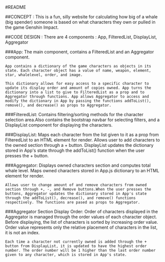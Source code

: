 #README

##CONCEPT :
    This is a fun, silly website for calculating how big of a whale (big spender) someone is based on what characters they own or pulled in the game Genshin Impact. 

##CODE DESIGN :
    There are 4 components : App, FilteredList, DisplayList, Aggregator

###App:
    The main component, contains a FilteredList and an Aggregator component.

    App contains a dictionary of the game characters as objects in its state. Each character object has a value of name, weapon, element, star, whalelevel, order, and image. 
    
    This dictionary allows for easy access to a specific character to update its display order and amount of copies owned. App turns the dictionary into a list to give to FilteredList as a prop and to Aggregator through functions. App allows Aggregator to access and modify the dictionary in App by passing the functions addToList(), remove(), and decrease() as props to Aggregator. 

###FilteredList:
    Contains filtering/sorting methods for the character selection area.Also contains the bootstrap navbar for selecting filters, and a DisplayList component for displaying the characters. 

###DisplayList:
    Maps each character from the list given to it as a prop from FilteredList to an HTML element for render. Allows user to add characters to the owned section through a + button. DisplayList updates the dictionary stored in App's state through the addToList() function when the user presses the + button.

###Aggregator:
    Displays owned characters section and computes total whale level. Maps owned characters stored in App.js dictionary to an HTML element for render. 
    
    Allows user to change amount of and remove characters from owned section through +, -, and Remove buttons.When the user presses the buttons, Aggregator updates the dictionary stored in App's state through the addToList(), decrease(), and remove() functions respectively. The functions are pased as props to Aggregator.

###Aggregator Section Display Order:
    Order of characters displayed in the Aggregator is managed through the order values of each character object. Before displaying, the list of characters is sorted by increasing order value. Order value represents only the relative placement of characters in the list, it is not an index. 
    
    Each time a character not currently owned is added through the + button from DisplayList, it is updated to have the highest order number. The order number will be 1 higher than the last order number given to any character, which is stored in App's state.